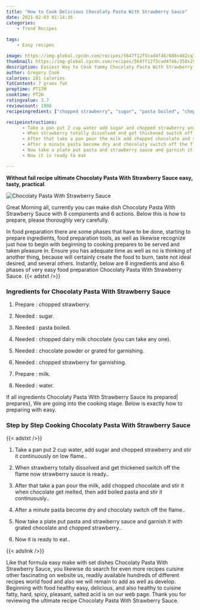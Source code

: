 ```yaml
---
title: "How to Cook Delicious Chocolaty Pasta With Strawberry Sauce"
date: 2021-02-03 01:14:35
categories:
    - Trend Recipes
    
tags:
    - Easy recipes

image: https://img-global.cpcdn.com/recipes/5647f12f5cad4f46/680x482cq70/chocolaty-pasta-with-strawberry-sauce-recipe-main-photo.jpg
thumbnail: https://img-global.cpcdn.com/recipes/5647f12f5cad4f46/350x250cq70/chocolaty-pasta-with-strawberry-sauce-recipe-main-photo.jpg
description: Easiest Way to Cook Yummy Chocolaty Pasta With Strawberry Sauce with 8 ingredients and 6 stages of easy cooking.
author: Gregory Cook
calories: 281 calories
fatContent: 7 grams fat
preptime: PT17M
cooktime: PT2H
ratingvalue: 3.7
reviewcount: 1998
recipeingredient: ["chopped strawberry", "sugar", "pasta boiled", "chopped dairy milk chocolate you can take any one", "chocolate powder or grated for garnishing", "chopped strawberry for garnishing", "milk", "water"]

recipeinstructions: 
      - Take a pan put 2 cup water add sugar and chopped strawberry and stir it continuously on low flame 
      - When strawberry totally dissolved and get thickened switch off the flame now strawberry sauce is ready 
      - After that take a pan pour the milk add chopped chocolate and stir it when chocolate get melted then add boiled pasta and stir it continuously 
      - After a minute pasta become dry and chocolaty switch off the flame 
      - Now take a plate put pasta and strawberry sauce and garnish it with grated chocolate and chopped strawberry 
      - Now it is ready to eat

---
```




**Without fail recipe ultimate Chocolaty Pasta With Strawberry Sauce easy, tasty, practical**. 


![Chocolaty Pasta With Strawberry Sauce](https://img-global.cpcdn.com/recipes/5647f12f5cad4f46/680x482cq70/chocolaty-pasta-with-strawberry-sauce-recipe-main-photo.jpg "Chocolaty Pasta With Strawberry Sauce")




Great Morning all, currently you can make dish Chocolaty Pasta With Strawberry Sauce with 8 components and 6 actions. Below this is how to prepare, please thoroughly very carefully.

In food preparation there are some phases that have to be done, starting to prepare ingredients, food preparation tools, as well as likewise recognize just how to begin with beginning to cooking prepares to be served and taken pleasure in. Ensure you has adequate time as well as no is thinking of another thing, because will certainly create the food to burn, taste not ideal desired, and several others. Instantly, below are 8 ingredients and also 6 phases of very easy food preparation Chocolaty Pasta With Strawberry Sauce.
{{< adstxt />}}

### Ingredients for Chocolaty Pasta With Strawberry Sauce


1. Prepare  : chopped strawberry.

1. Needed  : sugar.

1. Needed  : pasta boiled.

1. Needed  : chopped dairy milk chocolate (you can take any one).

1. Needed  : chocolate powder or grated for garnishing.

1. Needed  : chopped strawberry for garnishing.

1. Prepare  : milk.

1. Needed  : water.



If all ingredients Chocolaty Pasta With Strawberry Sauce its prepared| prepares}, We are going into the cooking stage. Below is exactly how to preparing with easy.

### Step by Step Cooking Chocolaty Pasta With Strawberry Sauce

{{< adstxt />}}


1. Take a pan put 2 cup water, add sugar and chopped strawberry and stir it continuously on low flame..



1. When strawberry totally dissolved and get thickened switch off the flame now strawberry sauce is ready..



1. After that take a pan pour the milk, add chopped chocolate and stir it when chocolate get melted, then add boiled pasta and stir it continuously..



1. After a minute pasta become dry and chocolaty switch off the flame..



1. Now take a plate put pasta and strawberry sauce and garnish it with grated chocolate and chopped strawberry..



1. Now it is ready to eat..





{{< adslink />}}

Like that formula easy make with set dishes Chocolaty Pasta With Strawberry Sauce, you likewise do search for even more recipes cuisine other fascinating on website us, readily available hundreds of different recipes world food and also we will remain to add as well as develop. Beginning with food healthy easy, delicious, and also healthy to cuisine fatty, hard, spicy, pleasant, salted acid is on our web page. Thank you for reviewing the ultimate recipe Chocolaty Pasta With Strawberry Sauce.

